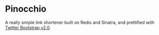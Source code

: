 # Pinocchio

A really simple link shortener built on Redis and Sinatra, and prettified with
[Twitter Bootstrap v2.0](http://markdotto.com/bs2/docs/index.html).

